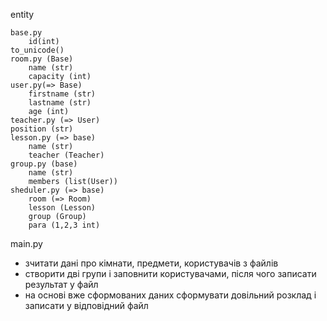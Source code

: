 entity

    base.py
        id(int)
	to_unicode()
    room.py (Base)
        name (str)
        capacity (int)
    user.py(=> Base)
        firstname (str)
        lastname (str)
        age (int)
    teacher.py (=> User)
	position (str)
    lesson.py (=> base)
        name (str)
        teacher (Teacher)
    group.py (base)
        name (str)
        members (list(User))
    sheduler.py (=> base)
        room (=> Room)
        lesson (Lesson)
        group (Group)
        para (1,2,3 int)

main.py
* зчитати дані  про кімнати, предмети, користувачів з файлів
* створити дві групи і заповнити користувачами, після чого записати результат у файл 
* на основі вже сформованих даних сформувати довільний розклад і записати у відповідний файл
